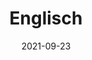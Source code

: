 ---
date: 2021-09-23
title: Englisch
redirect: '/tag/Englisch'
tags: [Fächer]
thumbnail:
    src: englisch/start.jpg
    alt: "Stockphoto - Blick über London"
---